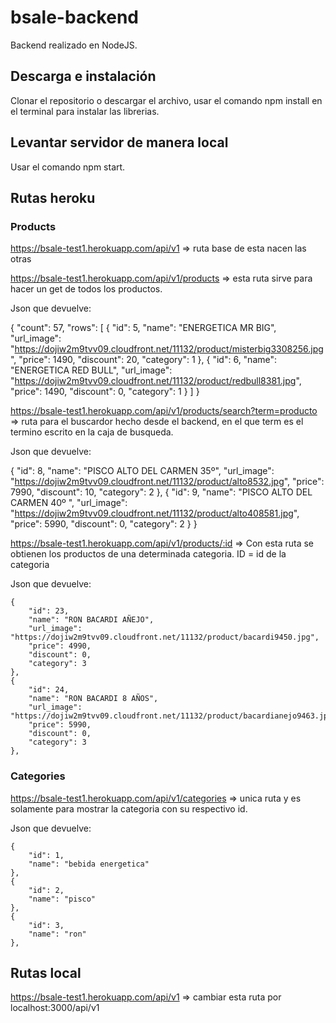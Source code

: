 # bsale-backend

Backend realizado en NodeJS.

## Descarga e instalación

Clonar el repositorio o descargar el archivo, usar el comando npm install en el terminal para instalar las librerias.

## Levantar servidor de manera local

Usar el comando npm start.


## Rutas heroku

### Products

https://bsale-test1.herokuapp.com/api/v1 => ruta base de esta nacen las otras

https://bsale-test1.herokuapp.com/api/v1/products => esta ruta sirve para hacer un get de todos los productos.

Json que devuelve:

{
    "count": 57,
    "rows": [
        {
            "id": 5,
            "name": "ENERGETICA MR BIG",
            "url_image": "https://dojiw2m9tvv09.cloudfront.net/11132/product/misterbig3308256.jpg",
            "price": 1490,
            "discount": 20,
            "category": 1
        },
        {
            "id": 6,
            "name": "ENERGETICA RED BULL",
            "url_image": "https://dojiw2m9tvv09.cloudfront.net/11132/product/redbull8381.jpg",
            "price": 1490,
            "discount": 0,
            "category": 1
        }
    ]
}


https://bsale-test1.herokuapp.com/api/v1/products/search?term=producto => ruta para el buscardor hecho desde el backend, en el que term es el termino escrito en la caja de busqueda.

Json que devuelve:


{
        "id": 8,
        "name": "PISCO ALTO DEL CARMEN 35º",
        "url_image": "https://dojiw2m9tvv09.cloudfront.net/11132/product/alto8532.jpg",
        "price": 7990,
        "discount": 10,
        "category": 2
    },
    {
        "id": 9,
        "name": "PISCO ALTO DEL CARMEN 40º ",
        "url_image": "https://dojiw2m9tvv09.cloudfront.net/11132/product/alto408581.jpg",
        "price": 5990,
        "discount": 0,
        "category": 2
    }
    }

https://bsale-test1.herokuapp.com/api/v1/products/:id => Con esta ruta se obtienen los productos de una determinada categoria. ID = id de la categoria 

Json que devuelve:


    {
        "id": 23,
        "name": "RON BACARDI AÑEJO",
        "url_image": "https://dojiw2m9tvv09.cloudfront.net/11132/product/bacardi9450.jpg",
        "price": 4990,
        "discount": 0,
        "category": 3
    },
    {
        "id": 24,
        "name": "RON BACARDI 8 AÑOS",
        "url_image": "https://dojiw2m9tvv09.cloudfront.net/11132/product/bacardianejo9463.jpg",
        "price": 5990,
        "discount": 0,
        "category": 3
    },


### Categories

https://bsale-test1.herokuapp.com/api/v1/categories => unica ruta y es solamente para mostrar la categoria con su respectivo id.

Json que devuelve:


    {
        "id": 1,
        "name": "bebida energetica"
    },
    {
        "id": 2,
        "name": "pisco"
    },
    {
        "id": 3,
        "name": "ron"
    },

## Rutas local

https://bsale-test1.herokuapp.com/api/v1 => cambiar esta ruta por localhost:3000/api/v1 







